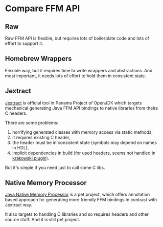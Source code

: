 # Compare FFM API

## Raw

Raw FFM API is flexible, but requires lots of boilerplate code and lots of effort to support it.

## Homebrew Wrappers

Flexible way, but it requires time to write wrappers and abstractions. 
And most important, it needs lots of effort to hold them in consistent state.

## Jextract

[Jextract][jextract] is official tool in Panama Project of OpenJDK which targets mechanical generating Java FFM API
bindings to native libraries from theirs C headers.

There are some problems:

1. horrifying generated classes with memory access via static methods,
2. it requires existing C header,
3. the header must be in consistent state (symbols may depend on names in HDL),
4. implicit dependencies in build (for used headers, seems not handled in [krakowski plugin][krakowski-plugin]).

But it's simple if you need just to call some C libs.

## Native Memory Processor

[Java Native Memory Processor][native-memory-processor] is a pet project, which offers annotation based approach for 
generating more friendly FFM bindings in contrast with Jextract way.

It also targets to handling C libraries and so requires headers and other source stuff. And it is still pet project.

[jextract]: https://github.com/openjdk/jextract
[krakowski-plugin]: https://github.com/krakowski/gradle-jextract
[native-memory-processor]: https://github.com/DigitalSmile/native-memory-processor
